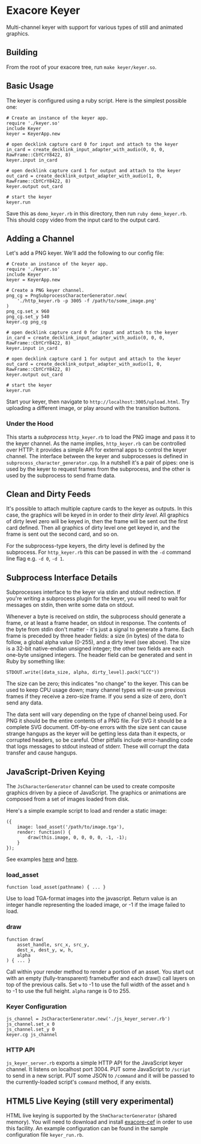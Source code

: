 # Exacore Keyer
Multi-channel keyer with support for various types of still 
and animated graphics.

## Building
From the root of your exacore tree, run `make keyer/keyer.so`.

## Basic Usage
The keyer is configured using a ruby script. Here is the simplest possible one:

```
# Create an instance of the keyer app.
require './keyer.so'
include Keyer
keyer = KeyerApp.new

# open decklink capture card 0 for input and attach to the keyer
in_card = create_decklink_input_adapter_with_audio(0, 0, 0, RawFrame::CbYCrY8422, 8)
keyer.input in_card

# open decklink capture card 1 for output and attach to the keyer
out_card = create_decklink_output_adapter_with_audio(1, 0, RawFrame::CbYCrY8422, 8)
keyer.output out_card

# start the keyer
keyer.run
```

Save this as `demo_keyer.rb` in this directory, then run `ruby demo_keyer.rb`.
This should copy video from the input card to the output card.

## Adding a Channel
Let's add a PNG keyer. We'll add the following to our config file:

```
# Create an instance of the keyer app.
require './keyer.so'
include Keyer
keyer = KeyerApp.new
```
```
# Create a PNG keyer channel.
png_cg = PngSubprocessCharacterGenerator.new(
	'./http_keyer.rb -p 3005 -f /path/to/some_image.png'
)
png_cg.set_x 960
png_cg.set_y 540
keyer.cg png_cg
```
```
# open decklink capture card 0 for input and attach to the keyer
in_card = create_decklink_input_adapter_with_audio(0, 0, 0, RawFrame::CbYCrY8422, 8)
keyer.input in_card

# open decklink capture card 1 for output and attach to the keyer
out_card = create_decklink_output_adapter_with_audio(1, 0, RawFrame::CbYCrY8422, 8)
keyer.output out_card

# start the keyer
keyer.run
```

Start your keyer, then navigate to `http://localhost:3005/upload.html`. Try
uploading a different image, or play around with the transition buttons.

### Under the Hood
This starts a *subprocess* `http_keyer.rb` to load the PNG image and pass it 
to the keyer channel. As the name implies, `http_keyer.rb` can be controlled
over HTTP: it provides a simple API for external apps to control the keyer
channel. The interface between the keyer and subprocesses is defined in
`subprocess_character_generator.cpp`. In a nutshell it's a pair of pipes: one
is used by the keyer to request frames from the subprocess, and the other is
used by the subprocess to send frame data.

## Clean and Dirty Feeds
It's possible to attach multiple capture cards to the keyer as outputs. In
this case, the graphics will be keyed in in order to their *dirty level*.
All graphics of dirty level zero will be keyed in, then the frame will be
sent out the first card defined. Then all graphics of dirty level one get
keyed in, and the frame is sent out the second card, and so on.

For the subprocess-type keyers, the dirty level is defined by the subprocess.
For `http_keyer.rb` this can be passed in with the `-d` command line flag
e.g. `-d 0`, `-d 1`.

## Subprocess Interface Details
Subprocesses interface to the keyer via stdin and stdout redirection. If 
you're writing a subprocess plugin for the keyer, you will need to wait
for messages on stdin, then write some data on stdout.

Whenever a byte is received on stdin, the subprocess should generate a frame,
or at least a frame header, on stdout in response. The contents of the byte 
from stdin don't matter - it's just a signal to generate a frame. Each frame 
is preceded by three header fields: a size (in bytes) of the data to follow, 
a global alpha value (0-255), and a dirty level (see above). The size is a 
32-bit native-endian unsigned integer; the other two fields are each one-byte
unsigned integers. The header field can be generated and sent in Ruby by 
something like: 

```
STDOUT.write([data_size, alpha, dirty_level].pack("LCC"))
```

The size can be zero; this indicates "no change" to the keyer. This can be
used to keep CPU usage down; many channel types will re-use previous frames
if they receive a zero-size frame. If you send a size of zero, don't send
any data.

The data sent will vary depending on the type of channel being used. For PNG
it should be the entire contents of a PNG file. For SVG it should be a 
complete SVG document. Off-by-one errors with the size sent can cause strange
hangups as the keyer will be getting less data than it expects, or corrupted
headers, so be careful. Other pitfalls include error-handling code that logs
messages to stdout instead of stderr. These will corrupt the data transfer
and cause hangups.

## JavaScript-Driven Keying
The `JsCharacterGenerator` channel can be used to create composite graphics
driven by a piece of JavaScript. The graphics or animations are composed 
from a set of images loaded from disk. 

Here's a simple example script to load and render a static image:

```
({
	image: load_asset('/path/to/image.tga'),
	render: function() {
		draw(this.image, 0, 0, 0, 0, -1, -1);
	}
});
```

See examples [here](https://gist.github.com/asquared/9500261) and
[here](https://github.com/rpitv/rpits/blob/master/test_head.js).

### load_asset
```
function load_asset(pathname) { ... }
```
Use to load TGA-format images into the javascript. Return value is an integer
handle representing the loaded image, or -1 if the image failed to load.

### draw
```
function draw(
	asset_handle, src_x, src_y,
	dest_x, dest_y, w, h,
	alpha
) { ... }
```
Call within your render method to render a portion of an asset. You start out
with an empty (fully-transparent) framebuffer and each draw() call layers on
top of the previous calls. Set `w` to -1 to use the full width of the asset 
and `h` to -1 to use the full height. `alpha` range is 0 to 255.

### Keyer Configuration
```
js_channel = JsCharacterGenerator.new('./js_keyer_server.rb')
js_channel.set_x 0
js_channel.set_y 0
keyer.cg js_channel
```

### HTTP API
`js_keyer_server.rb` exports a simple HTTP API for the JavaScript keyer 
channel. It listens on localhost port 3004. PUT some JavaScript to `/script`
to send in a new script. PUT some JSON to `/command` and it will be passed
to the currently-loaded script's `command` method, if any exists.

## HTML5 Live Keying (still very experimental)
HTML live keying is supported by the `ShmCharacterGenerator` (shared memory).
You will need to download and install 
[exacore-cef](https://github.com/exavideo/exacore-cef-plugin) in order to use
this facility. An example configuration can be found in the sample 
configuration file `keyer_run.rb`.

